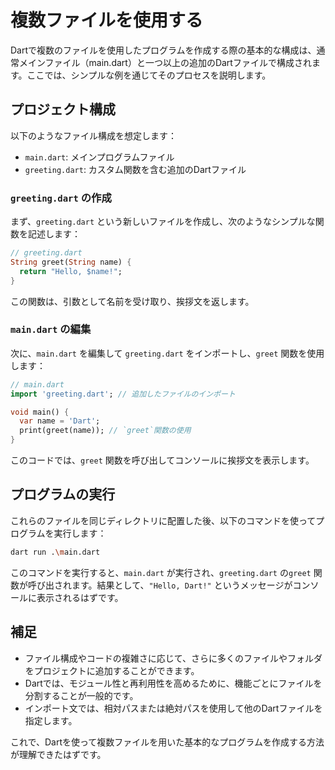 # 複数ファイルを使用する

Dartで複数のファイルを使用したプログラムを作成する際の基本的な構成は、通常メインファイル（main.dart）と一つ以上の追加のDartファイルで構成されます。ここでは、シンプルな例を通じてそのプロセスを説明します。

## プロジェクト構成
以下のようなファイル構成を想定します：

- `main.dart`: メインプログラムファイル
- `greeting.dart`: カスタム関数を含む追加のDartファイル

### `greeting.dart` の作成
まず、`greeting.dart` という新しいファイルを作成し、次のようなシンプルな関数を記述します：

```dart
// greeting.dart
String greet(String name) {
  return "Hello, $name!";
}
```

この関数は、引数として名前を受け取り、挨拶文を返します。

### `main.dart` の編集
次に、`main.dart` を編集して `greeting.dart` をインポートし、`greet` 関数を使用します：

```dart
// main.dart
import 'greeting.dart'; // 追加したファイルのインポート

void main() {
  var name = 'Dart';
  print(greet(name)); // `greet`関数の使用
}
```
このコードでは、`greet` 関数を呼び出してコンソールに挨拶文を表示します。

## プログラムの実行
これらのファイルを同じディレクトリに配置した後、以下のコマンドを使ってプログラムを実行します：

```bash
dart run .\main.dart
```

このコマンドを実行すると、`main.dart` が実行され、`greeting.dart` の`greet` 関数が呼び出されます。結果として、`"Hello, Dart!"` というメッセージがコンソールに表示されるはずです。

## 補足
- ファイル構成やコードの複雑さに応じて、さらに多くのファイルやフォルダをプロジェクトに追加することができます。
- Dartでは、モジュール性と再利用性を高めるために、機能ごとにファイルを分割することが一般的です。
- インポート文では、相対パスまたは絶対パスを使用して他のDartファイルを指定します。

これで、Dartを使って複数ファイルを用いた基本的なプログラムを作成する方法が理解できたはずです。